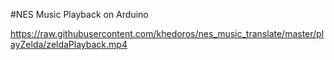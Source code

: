 #NES Music Playback on Arduino


https://raw.githubusercontent.com/khedoros/nes_music_translate/master/playZelda/zeldaPlayback.mp4
